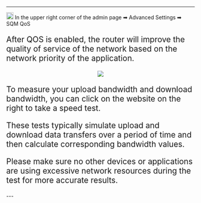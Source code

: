 <style>
    .text {
        font-size: 21px; 
    }
</style>
---
<img src="/images/weizhi01.png" width="19" height="19">&nbsp;In the upper right corner of the admin page ➡ Advanced Settings  ➡ SQM QoS
<p class="text">
After QOS is enabled, the router will improve the quality of service of the network based on the network priority of the application.
</p>
<div style="text-align: center;">
    <img class="boxshadow" src="/images/sqm01.png">
</div>
<p class="text">
To measure your upload bandwidth and download bandwidth, you can click on the website on the right to take a speed test.
</p>
<p class="text">
These tests typically simulate upload and download data transfers over a period of time and then calculate corresponding bandwidth values.
</p>
<p class="text">
Please make sure no other devices or applications are using excessive network resources during the test for more accurate results.
</p>
---